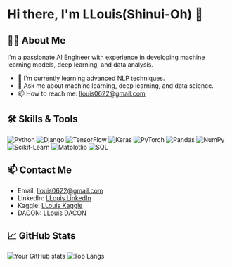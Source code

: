 # Hi there, I'm LLouis(Shinui-Oh) 👋

## 👨‍💻 About Me

I'm a passionate AI Engineer with experience in developing machine learning models, deep learning, and data analysis.

- 🌱 I’m currently learning advanced NLP techniques.
- 💬 Ask me about machine learning, deep learning, and data science.
- 📫 How to reach me: [llouis0622@gmail.com](mailto:llouis0622@gmail.com)

## 🛠️ Skills & Tools

![Python](https://img.shields.io/badge/Python-3776AB?style=for-the-badge&logo=python&logoColor=white)
![Django](https://img.shields.io/badge/Django-092E20?style=for-the-badge&logo=django&logoColor=white)
![TensorFlow](https://img.shields.io/badge/TensorFlow-FF6F00?style=for-the-badge&logo=tensorflow&logoColor=white)
![Keras](https://img.shields.io/badge/Keras-D00000?style=for-the-badge&logo=keras&logoColor=white)
![PyTorch](https://img.shields.io/badge/PyTorch-EE4C2C?style=for-the-badge&logo=pytorch&logoColor=white)
![Pandas](https://img.shields.io/badge/Pandas-150458?style=for-the-badge&logo=pandas&logoColor=white)
![NumPy](https://img.shields.io/badge/NumPy-013243?style=for-the-badge&logo=numpy&logoColor=white)
![Scikit-Learn](https://img.shields.io/badge/Scikit--Learn-F7931E?style=for-the-badge&logo=scikit-learn&logoColor=white)
![Matplotlib](https://img.shields.io/badge/Matplotlib-334A5F?style=for-the-badge&logo=matplotlib&logoColor=white)
![SQL](https://img.shields.io/badge/SQL-00758F?style=for-the-badge&logo=sql&logoColor=white)

## 📫 Contact Me

- Email: [llouis0622@gmail.com](mailto:llouis@gmail.com)
- LinkedIn: [LLouis LinkedIn](https://www.linkedin.com/in/llouis0622/)
- Kaggle: [LLouis Kaggle](https://www.kaggle.com/llouis0622)
- DACON: [LLouis DACON](https://dacon.io/myprofile/496331/home)

## 📈 GitHub Stats

![Your GitHub stats](https://github-readme-stats.vercel.app/api?username=llouis0622&show_icons=true&theme=radical)
![Top Langs](https://github-readme-stats.vercel.app/api/top-langs/?username=llouis0622&layout=compact&theme=radical)
